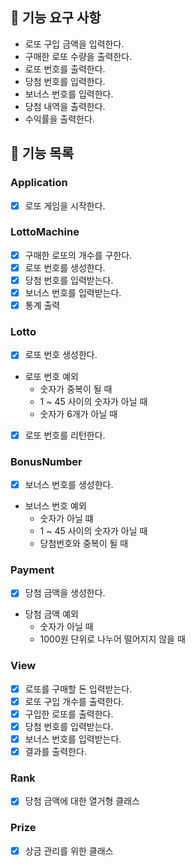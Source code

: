 ## 🚀 기능 요구 사항

- 로또 구입 금액을 입력한다.
- 구매한 로또 수량을 출력한다.
- 로또 번호를 출력한다.
- 당첨 번호를 입력한다.
- 보너스 번호를 입력한다.
- 당첨 내역을 출력한다.
- 수익률을 출력한다.

## 🚀 기능 목록

### Application

- [x] 로또 게임을 시작한다.

### LottoMachine

- [x] 구매한 로또의 개수를 구한다.
- [x] 로또 번호를 생성한다.
- [x] 당첨 번호를 입력받는다.
- [x] 보너스 번호를 입력받는다.
- [x] 통계 출력

### Lotto
- [x] 로또 번호 생성한다.
- 로또 번호 예외
  - 숫자가 중복이 될 때
  - 1 ~ 45 사이의 숫자가 아닐 때
  - 숫자가 6개가 아닐 때
- [x] 로또 번호를 리턴한다.

### BonusNumber
- [x] 보너스 번호를 생성한다.
- 보너스 번호 예외
  - 숫자가 아닐 떄
  - 1 ~ 45 사이의 숫자가 아닐 때
  - 당첨번호와 중복이 될 때

### Payment
- [x] 당첨 금액을 생성한다.
- 당첨 금액 예외
  - 숫자가 아닐 때
  - 1000원 단위로 나누어 떨어지지 않을 때

### View
- [x] 로또를 구매할 돈 입력받는다.
- [x] 로또 구입 개수를 출력한다.
- [x] 구입한 로또를 출력한다.
- [x] 당첨 번호를 입력받는다.
- [x] 보너스 번호를 입력받는다.
- [x] 결과를 출력한다.

### Rank
- [x] 당첨 금액에 대한 열거형 클래스

### Prize
- [x] 상금 관리를 위한 클래스